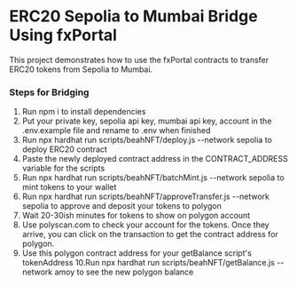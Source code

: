 # ERC20 Sepolia to Mumbai Bridge Using fxPortal
This project demonstrates how to use the fxPortal contracts to transfer ERC20 tokens from Sepolia to Mumbai.

### Steps for Bridging

1. Run npm i to install dependencies
2. Put your private key, sepolia api key, mumbai api key, account in the .env.example file and rename to .env when finished
3. Run npx hardhat run scripts/beahNFT/deploy.js --network sepolia to deploy ERC20 contract
4. Paste the newly deployed contract address in the CONTRACT_ADDRESS variable for the scripts
5. Run npx hardhat run scripts/beahNFT/batchMint.js --network sepolia to mint tokens to your wallet
6. Run npx hardhat run scripts/beahNFT/approveTransfer.js --network sepolia to approve and deposit your tokens to polygon
7. Wait 20-30ish minutes for tokens to show on polygon account
8. Use polyscan.com to check your account for the tokens. Once they arrive, you can click on the transaction to get the contract address for polygon.
9. Use this polygon contract address for your getBalance script's tokenAddress
10.Run npx hardhat run scripts/beahNFT/getBalance.js --network amoy to see the new polygon balance
